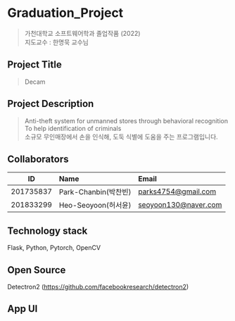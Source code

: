 # Graduation_Project
> 가천대학교 소프트웨어학과 졸업작품 (2022)  
> 지도교수 : 한명묵 교수님
## Project Title 
> Decam

## Project Description
> Anti-theft system for unmanned stores through behavioral recognition  
> To help identification of criminals  
> 소규모 무인매장에서 손을 인식해, 도둑 식별에 도움을 주는 프로그램입니다. 

## Collaborators
| ID         | Name                 | Email                      |
| ---------- | :------------------- | :------------------------- |
| 201735837  | Park-Chanbin(박찬빈)     |parks4754@gmail.com
| 201833299  | Heo-Seoyoon(허서윤)   | seoyoon130@naver.com       |

## Technology stack
Flask, Python, Pytorch, OpenCV

## Open Source
Detectron2 (https://github.com/facebookresearch/detectron2)

## App UI
